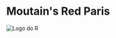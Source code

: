 # Moutain's Red Paris
![Logo do R](https://hdwallpaperim.com/wp-content/uploads/2017/08/25/466304-landscape-abstract-red-mountains-Photoshop.jpg)
